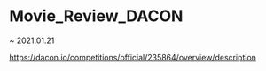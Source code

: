 # Movie_Review_DACON

~ 2021.01.21


https://dacon.io/competitions/official/235864/overview/description
